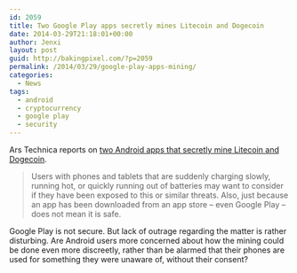 ```yaml
---
id: 2059
title: Two Google Play apps secretly mines Litecoin and Dogecoin
date: 2014-03-29T21:18:01+00:00
author: Jenxi
layout: post
guid: http://bakingpixel.com/?p=2059
permalink: /2014/03/29/google-play-apps-mining/
categories:
  - News
tags:
  - android
  - cryptocurrency
  - google play
  - security
---
```

Ars Technica reports on [two Android apps that secretly mine Litecoin and Dogecoin](http://arstechnica.com/security/2014/03/apps-with-millions-of-google-play-downloads-covertly-mine-cryptocurrency/).

> Users with phones and tablets that are suddenly charging slowly, running hot, or quickly running out of batteries may want to consider if they have been exposed to this or similar threats. Also, just because an app has been downloaded from an app store – even Google Play – does not mean it is safe. 

Google Play is not secure. But lack of outrage regarding the matter is rather disturbing. Are Android users more concerned about how the mining could be done even more discreetly, rather than be alarmed that their phones are used for something they were unaware of, without their consent?